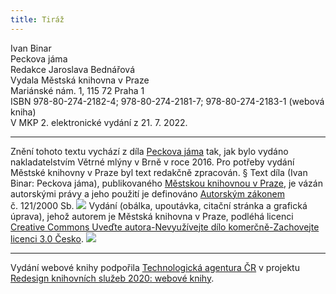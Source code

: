 ```yaml
---
title: Tiráž
---
```


Ivan Binar    
Peckova jáma  
Redakce Jaroslava Bednářová  
Vydala Městská knihovna v Praze  
Mariánské nám. 1, 115 72 Praha 1  
ISBN 978-80-274-2182-4; 978-80-274-2181-7; 978-80-274-2183-1 (webová kniha)  
V MKP 2. elektronické vydání z 21. 7. 2022.

***

Znění tohoto textu vychází z díla [Peckova jáma](https://search.mlp.cz/cz/titul/peckova-jama/4305583/#/) tak, jak bylo vydáno nakladatelstvím Větrné mlýny v Brně v roce 2016. Pro potřeby vydání Městské knihovny v Praze byl text redakčně zpracován.
§
Text díla (Ivan Binar: Peckova jáma), publikovaného [Městskou knihovnou v Praze](https://www.mlp.cz/cz/), je vázán autorskými právy a jeho použití je definováno [Autorským zákonem](https://www.mkcr.cz/predpisy-zakonu-709.html) č. 121/2000 Sb.
![](../Images/image001.jpg)
Vydání (obálka, upoutávka, citační stránka a grafická úprava), jehož autorem je Městská knihovna v Praze, podléhá licenci [Creative Commons Uveďte autora-Nevyužívejte dílo komerčně-Zachovejte licenci 3.0 Česko](https://creativecommons.org/licenses/by-nc-sa/3.0/cz/).
![](../Images/image002.jpg)

***

Vydání webové knihy podpořila [Technologická agentura ČR](https://www.tacr.cz/) v projektu [Redesign knihovních služeb 2020: webové knihy](https://starfos.tacr.cz/cs/project/TL04000391).